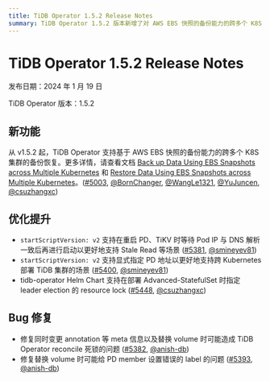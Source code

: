 ```yaml
---
title: TiDB Operator 1.5.2 Release Notes
summary: TiDB Operator 1.5.2 版本新增了对 AWS EBS 快照的备份能力的跨多个 K8S 集群的支持。优化了重启 PD、TiKV 时的启动流程，修复了替换 volume 时可能出现的问题。
---
```


# TiDB Operator 1.5.2 Release Notes

发布日期：2024 年 1 月 19 日

TiDB Operator 版本：1.5.2

## 新功能

从 v1.5.2 起，TiDB Operator 支持基于 AWS EBS 快照的备份能力的跨多个 K8S 集群的备份恢复。更多详情，请查看文档 [Back up Data Using EBS Snapshots across Multiple Kubernetes](https://docs.pingcap.com/tidb-in-kubernetes/stable/backup-by-ebs-snapshot-across-multiple-kubernetes) 和 [Restore Data Using EBS Snapshots across Multiple Kubernetes](https://docs.pingcap.com/tidb-in-kubernetes/stable/restore-from-ebs-snapshot-across-multiple-kubernetes)。([#5003](https://github.com/pingcap/tidb-operator/pull/5003), [@BornChanger](https://github.com/BornChanger), [@WangLe1321](https://github.com/WangLe1321), [@YuJuncen](https://github.com/YuJuncen), [@csuzhangxc](https://github.com/csuzhangxc))

## 优化提升

- `startScriptVersion: v2` 支持在重启 PD、TiKV 时等待 Pod IP 与 DNS 解析一致后再进行启动以更好地支持 Stale Read 等场景 ([#5381](https://github.com/pingcap/tidb-operator/pull/5381), [@smineyev81](https://github.com/smineyev81))
- `startScriptVersion: v2` 支持显式指定 PD 地址以更好地支持跨 Kubernetes 部署 TiDB 集群的场景 ([#5400](https://github.com/pingcap/tidb-operator/pull/5400), [@smineyev81](https://github.com/smineyev81))
- tidb-operator Helm Chart 支持在部署 Advanced-StatefulSet 时指定 leader election 的 resource lock ([#5448](https://github.com/pingcap/tidb-operator/pull/5448), [@csuzhangxc](https://github.com/csuzhangxc))

## Bug 修复

- 修复同时变更 annotation 等 meta 信息以及替换 volume 时可能造成 TiDB Operator reconcile 死锁的问题 ([#5382](https://github.com/pingcap/tidb-operator/pull/5382), [@anish-db](https://github.com/anish-db))
- 修复替换 volume 时可能给 PD member 设置错误的 label 的问题 ([#5393](https://github.com/pingcap/tidb-operator/pull/5393), [@anish-db](https://github.com/anish-db))
